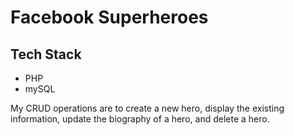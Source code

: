 # Facebook Superheroes

## Tech Stack
- PHP
- mySQL

My CRUD operations are to create a new hero, display the existing information, update the biography of a hero, and delete a hero.